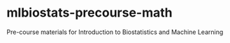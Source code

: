 # mlbiostats-precourse-math
Pre-course materials for Introduction to Biostatistics and Machine Learning
